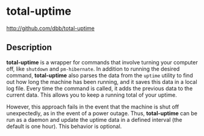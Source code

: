 # total-uptime 

<http://github.com/dbb/total-uptime>

## Description
**total-uptime** is a wrapper for commands that involve turning your computer 
off, like `shutdown` and `pm-hibernate`. In addition to running the desired 
command, **total-uptime** also parses the data from the `uptime` utility to 
find out how long the machine has been running, and it saves this data in a 
local log file. Every time the command is called, it adds the previous data
to the current data. This allows you to keep a running total of your uptime.

However, this approach fails in the event that the machine is shut off 
unexpectedly, as in the event of a power outage. Thus, **total-uptime** can 
be run as a daemon and update the uptime data in a defined interval (the 
default is one hour). This behavior is optional.

